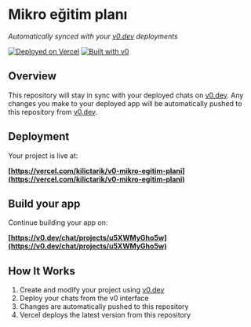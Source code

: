# Mikro eğitim planı

*Automatically synced with your [v0.dev](https://v0.dev) deployments*

[![Deployed on Vercel](https://img.shields.io/badge/Deployed%20on-Vercel-black?style=for-the-badge&logo=vercel)](https://vercel.com/kilictarik/v0-mikro-egitim-plani)
[![Built with v0](https://img.shields.io/badge/Built%20with-v0.dev-black?style=for-the-badge)](https://v0.dev/chat/projects/u5XWMyGho5w)

## Overview

This repository will stay in sync with your deployed chats on [v0.dev](https://v0.dev).
Any changes you make to your deployed app will be automatically pushed to this repository from [v0.dev](https://v0.dev).

## Deployment

Your project is live at:

**[https://vercel.com/kilictarik/v0-mikro-egitim-plani](https://vercel.com/kilictarik/v0-mikro-egitim-plani)**

## Build your app

Continue building your app on:

**[https://v0.dev/chat/projects/u5XWMyGho5w](https://v0.dev/chat/projects/u5XWMyGho5w)**

## How It Works

1. Create and modify your project using [v0.dev](https://v0.dev)
2. Deploy your chats from the v0 interface
3. Changes are automatically pushed to this repository
4. Vercel deploys the latest version from this repository